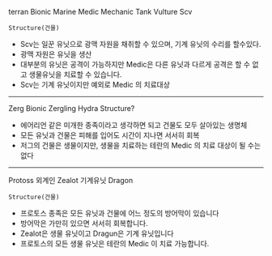 
terran 
    Bionic
        Marine
        Medic
    Mechanic
        Tank
        Vulture
        Scv

    Structure(건물)

* Scv는 일꾼 유닛으로 광맥 자원을 채취할 수 있으며, 기계 유닛의 수리를 할수있다.
* 광맥 자원은 유닛을 생산
* 대부분의 유닛은 공격이 가능하지만 Medic은 다른 유닛과 다르게 공격은 할 수 없고
  생물유닛을 치료할 수 있습니다.  
* Scv는 기계 유닛이지만 예외로 Medic 의 치료대상

--------------------------------------------------

Zerg
    Bionic
        Zergling
        Hydra
        Structure? 
    
* 에어리언 같은 미개한 종족이라고 생각하면 되고 건물도 모두 살아있는 생명체
* 모든 유닛과 건물은 피해를 입어도 시간이 지나면 서서히 회복
* 저그의 건물은 생물이지만, 생물을 치료하는 테란의 Medic 의 치료 대상이 될 수는 없다

--------------------------------------------------

Protoss
    외계인
        Zealot
    기계유닛
        Dragon

    Structure(건물)

* 프로토스 종족은 모든 유닛과 건물에 어느 정도의 방어막이 있습니다
* 방어막은 가만히 있으면 서서히 회복합니다.
* Zealot은 생물 유닛이고 Dragun은 기계 유닛입니다
* 프로토스의 모든 생물 유닛은 테란의 Medic 이 치료 가능합니다.

